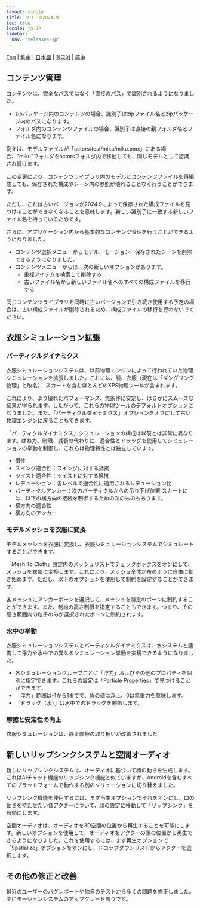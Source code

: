 ```yaml
---
layout: single
title: リリース2024.9
toc: true
locale: ja-JP
sidebar:
  nav: "releases-jp"
---
```

[Eng](/dancexr/releases/2024.9) | [繁中](/tw/dancexr/releases/2024.9) | [日本語](/jp/dancexr/releases/2024.9) | [한국어](/kr/dancexr/releases/2024.9) | [简中](/zh/dancexr/releases/2024.9)

## コンテンツ管理
コンテンツは、完全なパスではなく「直接のパス」で識別されるようになりました。

* zipパッケージ内のコンテンツの場合、識別子はzipファイル名とzipパッケージ内のパスになります。
* フォルダ内のコンテンツファイルの場合、識別子は直接の親フォルダ名とファイル名になります。

例えば、モデルファイルが「actors/test/miku/miku.pmx」にある場合、"miku"フォルダをactorsフォルダ内で移動しても、同じモデルとして認識され続けます。

この変更により、コンテンツライブラリ内のモデルとコンテンツファイルを再編成しても、保存された構成やシーン内の参照が壊れることなく行うことができます。

ただし、これは古いバージョンが2024.9によって保存された構成ファイルを見つけることができなくなることを意味します。新しい識別子に一致する新しいファイル名を持っているためです。

さらに、アプリケーション内から基本的なコンテンツ管理を行うことができるようになりました。

* コンテンツ選択メニューからモデル、モーション、保存されたシーンを削除できるようになりました。
* コンテンツメニューからは、次の新しいオプションがあります。
    * 重複アイテムを検索して削除する
    * 古いファイル名から新しいファイル名へのすべての構成ファイルを移行する

同じコンテンツライブラリを同時に古いバージョンで引き続き使用する予定の場合は、古い構成ファイルが削除されるため、構成ファイルの移行を行わないでください。


## 衣服シミュレーション拡張

### パーティクルダイナミクス

衣服シミュレーションシステムは、以前物理エンジンによって行われていた物理シミュレーションを拡張しました。これには、髪、衣服（現在は「ダングリング物理」と改名）、スカートを含むほとんどのXPS物理ツールが含まれます。

これにより、より優れたパフォーマンス、無条件に安定し、はるかにスムーズな結果が得られます。したがって、これらの物理ツールのデフォルトオプションになりました。また、「パーティクルダイナミクス」オプションをオフにして古い物理エンジンに戻ることもできます。

「パーティクルダイナミクス」シミュレーションの構成は以前とは非常に異なります。ばね力、制限、減衰の代わりに、適合性とドラッグを使用してシミュレーションの挙動を制御し、これらは物理特性とは独立しています。

* 慣性
* スイング適合性：スイングに対する抵抗
* ツイスト適合性：ツイストに対する抵抗
* レデューション：各レベルで適合性に適用されるレデューション比
* パーティクルアンカー：次のパーティクルからの吊り下げ位置
スカートには、以下の横方向の接続を制御するための次のものもあります。
* 横方向の適合性
* 横方向のアンカー

### モデルメッシュを衣服に変換

モデルメッシュを衣服に変換し、衣服シミュレーションシステムでシミュレートすることができます。

「Mesh To Cloth」設定内のメッシュリストでチェックボックスをオンにして、メッシュを衣服に変換します。これにより、メッシュ全体が布のように自由に動き始めます。ただし、以下のオプションを使用して制約を設定することができます。

各メッシュにアンカーボーンを選択して、メッシュを特定のボーンに制約することができます。また、制約の高さ制限を指定することもできます。つまり、その高さ範囲内の粒子のみが選択されたボーンに制約されます。

### 水中の挙動

衣服シミュレーションシステムとパーティクルダイナミクスは、水システムと連携して浮力や水中での異なるシミュレーション挙動を実現できるようになりました。

* 各シミュレーショングループごとに「浮力」およびその他のプロパティを個別に指定できます。これらの設定は「Particle Properties」で見つけることができます。
* 「浮力」範囲は-1から1までで、負の値は浮上、0は無重力を意味します。
* 「ドラッグ（水）」は水中でのドラッグを制御します。

### 摩擦と安定性の向上

衣服シミュレーションは、静止摩擦の取り扱いが改善されました。


## 新しいリップシンクシステムと空間オーディオ

新しいリップシンクシステムは、オーディオに基づいて顔の動きを生成します。これはAIチャット機能のリップシンク機能と似ていますが、Androidを含むすべてのプラットフォームで動作する別のソリューションに切り替えました。

リップシンク機能を使用するには、まず再生オプションでそれをオンにし、口の動きを持たせたい各アクターについて、顔の設定に移動して「リップシンク」を有効にします。

空間オーディオは、オーディオを3D空間の位置から再生することを可能にします。新しいオプションを使用して、オーディオをアクターの頭の位置から再生できるようになりました。これを使用するには、まず再生オプションで「Spatialize」オプションをオンにし、ドロップダウンリストからアクターを選択します。


## その他の修正と改善
最近のユーザーのバグレポートや独自のテストから多くの問題を修正しました。主にモーションシステムのアップグレード周りです。